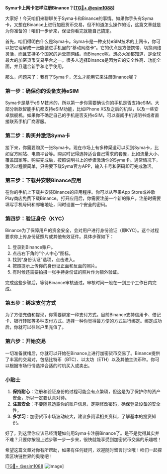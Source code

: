 **Syma卡上网卡怎样注册Binance？[[TG💪+ @esim1088](https://t.me/s/esim1088)]**

大家好！今天咱们来聊聊关于Syma卡和Binance的事情。如果你手头有Syma卡，又想在Binance上进行加密货币交易，但不知道怎么操作的话，这篇文章就是为你准备的！咱们一步步来，保证你看完就能自己搞定。

首先，咱们得明白什么是Syma卡。Syma卡是一种支持eSIM技术的上网卡，你可以把它理解成一张能装进手机里的“移动网络卡”。它的优点是方便携带、切换网络灵活，而且支持多个国家的运营商网络。而Binance呢，想必大家都知道，是全球最大的加密货币交易平台之一。很多人选择Binance是因为它的安全性高、功能全面，并且适合新手和老手使用。

那么，问题来了：我有了Syma卡，怎么才能用它来注册Binance呢？

### 第一步：确保你的设备支持eSIM

Syma卡是基于eSIM技术的，所以第一步你需要确认你的手机是否支持eSIM。大部分新款智能手机都支持eSIM功能，比如iPhone XS及之后的机型，以及一些安卓旗舰机。如果你不确定自己的手机是否支持eSIM，可以查阅手机说明书或者直接联系手机厂商客服。

### 第二步：购买并激活Syma卡

接下来，你需要购买一张Syma卡。现在市场上有多种渠道可以买到Syma卡，比如官方网站、电商平台等。购买时记得选择适合自己需求的套餐，比如流量大小、覆盖国家等。购买完成后，按照说明书上的步骤激活你的Syma卡。通常情况下，激活过程很简单，只需要下载Syma官方APP，输入卡号和密码即可完成激活。

### 第三步：下载并安装Binance应用

在你的手机上下载并安装Binance的应用程序。你可以从苹果App Store或谷歌Play商店免费下载Binance。打开应用后，你需要注册一个新的账户。注册时需要填写手机号码和邮箱地址，同时设置一个安全的密码。

### 第四步：验证身份（KYC）

Binance为了保障用户的资金安全，会对用户进行身份验证（即KYC）。这个过程要求你上传身份证照片或其他有效证件。具体步骤如下：

1. 登录到Binance账户。
2. 点击右下角的“个人中心”图标。
3. 找到“身份认证”选项，点击进入。
4. 按照提示上传你的身份证正面和反面的照片。
5. 有时候还需要拍摄一张手持身份证的照片作为额外验证。

完成这些步骤后，等待Binance审核通过。审核时间一般在一到三个工作日内完成。

### 第五步：绑定支付方式

为了方便充值和提现，你需要绑定一种支付方式。目前Binance支持信用卡、借记卡、银行转账等多种支付方式。选择一种你觉得最方便的方式进行绑定。绑定成功后，你就可以往账户里充值了。

### 第六步：开始交易

一切准备就绪后，你就可以开始在Binance上进行加密货币交易了。Binance提供了丰富的交易对，包括比特币（BTC）、以太坊（ETH）以及其他主流币种。你可以根据市场行情选择合适的时机买入或卖出。

### 小贴士

1. **保持耐心**：注册和验证身份的过程可能会有点繁琐，但这是为了保护你的资产安全，所以一定要认真对待。
2. **注意安全**：不要随意透露你的账户信息，定期修改密码，确保登录设备的安全性。
3. **多学习**：加密货币市场波动较大，建议多阅读相关资料，了解基本的投资知识。

好了，到这里你应该已经清楚如何用Syma卡注册Binance了。是不是觉得其实并不难？只要你按照上述步骤一步一步来，很快就能享受到加密货币交易的乐趣啦！

希望这篇文章对你有所帮助，如果有任何疑问，欢迎随时留言讨论哦！咱们一起探索区块链世界的奥秘吧！

[[TG💪+ @esim1088](https://t.me/s/esim1088) ![Image](https://i.postimg.cc/4NQfJmqS/Snipaste-2025-05-13-00-14-12.png)]
